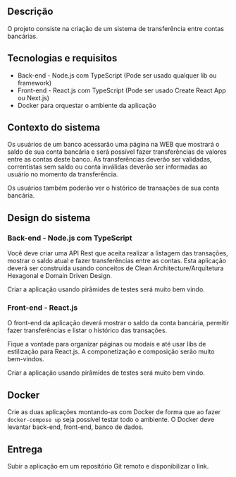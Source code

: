 ## Descrição

O projeto consiste na criação de um sistema de transferência entre contas bancárias.

## Tecnologias e requisitos

* Back-end - Node.js com TypeScript (Pode ser usado qualquer lib ou framework)
* Front-end - React.js com TypeScript (Pode ser usado Create React App ou Next.js)
* Docker para orquestar o ambiente da aplicação

## Contexto do sistema

Os usuários de um banco acessarão uma página na WEB que mostrará o saldo de sua conta bancária e será possível fazer
transferências de valores entre as contas deste banco. As transferências deverão ser validadas, correntistas sem saldo
ou conta inválidas deverão ser informadas ao usuário no momento da transferência.

Os usuários também poderão ver o histórico de transações de sua conta bancária.

## Design do sistema

### Back-end - Node.js com TypeScript

Você deve criar uma API Rest que aceita realizar a listagem das transações, mostrar o saldo atual e fazer transferências entre as contas.
Esta aplicação deverá ser construída usando conceitos de Clean Architecture/Arquitetura Hexagonal e Domain Driven Design.

Criar a aplicação usando pirâmides de testes será muito bem vindo.

### Front-end - React.js

O front-end da aplicação deverá mostrar o saldo da conta bancária, permitir fazer transferências e listar o histórico das transações.

Fique a vontade para organizar páginas ou modais e até usar libs de estilização para React.js. A componetização e composição serão muito
bem-vindos.

Criar a aplicação usando pirâmides de testes será muito bem vindo.

## Docker

Crie as duas aplicações montando-as com Docker de forma que ao fazer `docker-compose up` seja possível testar todo o ambiente. 
O Docker deve levantar back-end, front-end, banco de dados.

## Entrega

Subir a aplicação em um repositório Git remoto e disponibilizar o link.

